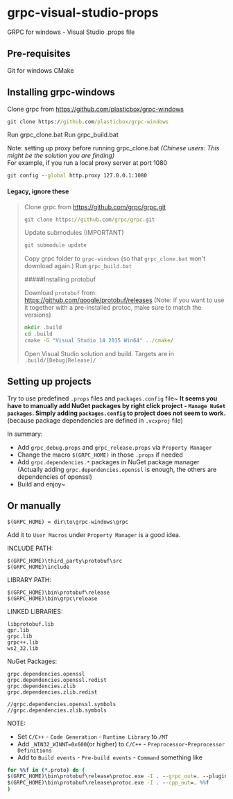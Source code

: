 # grpc-visual-studio-props
GRPC for windows - Visual Studio .props file

Pre-requisites
--
Git for windows
CMake



Installing grpc-windows
--

Clone grpc from https://github.com/plasticbox/grpc-windows

```bat
git clone https://github.com/plasticbox/grpc-windows
```

Run grpc_clone.bat
Run grpc_build.bat

Note: setting up proxy before running grpc_clone.bat *(Chinese users: This might be the solution you are finding)*  
For example, if you run a local proxy server at port 1080
```bat
git config --global http.proxy 127.0.0.1:1080
```


#### Legacy, ignore these

> 
> Clone grpc from https://github.com/grpc/grpc.git   
> ```bat
> git clone https://github.com/grpc/grpc.git
> ```
> 
> Update submodules (IMPORTANT)
> 
> ```bat
> git submodule update 
> ```
> 
> Copy grpc folder to `grpc-windows` (so that `grpc_clone.bat` won't download again.)
> Run `grpc_build.bat`
> 
> #####Installing protobuf
>
>Download `protobuf` from: https://github.com/google/protobuf/releases
>(Note: if you want to use it together with a pre-installed protoc, make sure to match the versions)
>
>```bat
>mkdir .build
>cd .build
>cmake -G "Visual Studio 14 2015 Win64" ../cmake/
>```
>
>Open Visual Studio solution and build. Targets are in `.build/[Debug|Release]/`

Setting up projects
--
Try to use predefined `.props` files and `packages.config` file~
**It seems you have to manually add NuGet packages by right click project - `Manage NuGet packages`. Simply adding `packages.config` to project does not seem to work.** (because package dependencies are defined in `.vcxproj` file)

In summary:
- Add `grpc_debug.props` and `grpc_release.props` via `Property Manager`
- Change the macro `$(GRPC_HOME)` in those `.props` if needed
- Add `grpc.dependencies.*` packages in NuGet package manager (Actually adding `grpc.dependencies.openssl` is enough, the others are dependencies of openssl)
- Build and enjoy~

Or manually
--
```
$(GRPC_HOME) = dir\to\grpc-windows\grpc
```
Add it to `User Macros` under `Property Manager` is a good idea.

INCLUDE PATH: 
```
$(GRPC_HOME)\third_party\protobuf\src
$(GRPC_HOME)\include
``` 

LIBRARY PATH: 
```
$(GRPC_HOME)\bin\protobuf\release
$(GRPC_HOME)\bin\grpc\release
``` 

LINKED LIBRARIES:
```
libprotobuf.lib
gpr.lib
grpc.lib
grpc++.lib
ws2_32.lib
```

NuGet Packages:
```
grpc.dependencies.openssl
grpc.dependencies.openssl.redist
grpc.dependencies.zlib
grpc.dependencies.zlib.redist

//grpc.dependencies.openssl.symbols
//grpc.dependencies.zlib.symbols
```

NOTE:
- Set `C/C++` - `Code Generation` - `Runtime Library` to `/MT`
- Add `_WIN32_WINNT=0x600`(or higher) to `C/C++` - `Preprocessor`-`Preprocessor Definitions`
- Add to `Build events` - `Pre-build events` - `Command` something like
```bat
for %%f in (*.proto) do (
$(GRPC_HOME)\bin\protobuf\release\protoc.exe -I . --grpc_out=. --plugin=protoc-gen-grpc=$GRPC_HOME$\bin\grpc_protoc_plugins\grpc_cpp_plugin.exe %%f
$(GRPC_HOME)\bin\protobuf\release\protoc.exe -I . --cpp_out=. %%f
)
```
